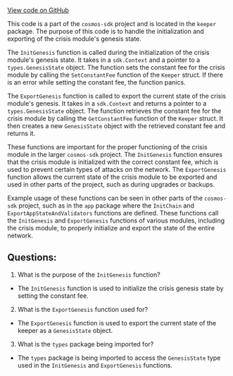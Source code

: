 [View code on GitHub](https://github.com/cosmos/cosmos-sdk.git/x/crisis/keeper/genesis.go)

This code is a part of the `cosmos-sdk` project and is located in the `keeper` package. The purpose of this code is to handle the initialization and exporting of the crisis module's genesis state. 

The `InitGenesis` function is called during the initialization of the crisis module's genesis state. It takes in a `sdk.Context` and a pointer to a `types.GenesisState` object. The function sets the constant fee for the crisis module by calling the `SetConstantFee` function of the `Keeper` struct. If there is an error while setting the constant fee, the function panics.

The `ExportGenesis` function is called to export the current state of the crisis module's genesis. It takes in a `sdk.Context` and returns a pointer to a `types.GenesisState` object. The function retrieves the constant fee for the crisis module by calling the `GetConstantFee` function of the `Keeper` struct. It then creates a new `GenesisState` object with the retrieved constant fee and returns it.

These functions are important for the proper functioning of the crisis module in the larger `cosmos-sdk` project. The `InitGenesis` function ensures that the crisis module is initialized with the correct constant fee, which is used to prevent certain types of attacks on the network. The `ExportGenesis` function allows the current state of the crisis module to be exported and used in other parts of the project, such as during upgrades or backups.

Example usage of these functions can be seen in other parts of the `cosmos-sdk` project, such as in the `app` package where the `InitChain` and `ExportAppStateAndValidators` functions are defined. These functions call the `InitGenesis` and `ExportGenesis` functions of various modules, including the crisis module, to properly initialize and export the state of the entire network.
## Questions: 
 1. What is the purpose of the `InitGenesis` function?
- The `InitGenesis` function is used to initialize the crisis genesis state by setting the constant fee.

2. What is the `ExportGenesis` function used for?
- The `ExportGenesis` function is used to export the current state of the keeper as a `GenesisState` object.

3. What is the `types` package being imported for?
- The `types` package is being imported to access the `GenesisState` type used in the `InitGenesis` and `ExportGenesis` functions.